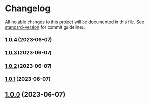 # Changelog

All notable changes to this project will be documented in this file. See [standard-version](https://github.com/conventional-changelog/standard-version) for commit guidelines.

### [1.0.4](https://github.com/BrewInteractive/authentication-service-nestjs-hasura-plugin/compare/v1.0.3...v1.0.4) (2023-06-07)

### [1.0.3](https://github.com/BrewInteractive/authentication-service-nestjs-hasura-plugin/compare/v1.0.2...v1.0.3) (2023-06-07)

### [1.0.2](https://github.com/BrewInteractive/authentication-service-nestjs-hasura-plugin/compare/v1.0.1...v1.0.2) (2023-06-07)

### [1.0.1](https://github.com/BrewInteractive/authentication-service-nestjs-hasura-plugin/compare/v1.1.0...v1.0.1) (2023-06-07)

## [1.0.0](https://github.com/BrewInteractive/authentication-service-nestjs-hasura-plugin/compare/v1.1.0...v1.0.0) (2023-06-07)
